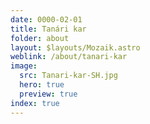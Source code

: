 ```yaml
---
date: 0000-02-01
title: Tanári kar
folder: about
layout: $layouts/Mozaik.astro
weblink: /about/tanari-kar
image:
  src: Tanari-kar-SH.jpg
  hero: true
  preview: true
index: true
---
```

